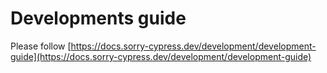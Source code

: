 # Developments guide

Please follow [https://docs.sorry-cypress.dev/development/development-guide](https://docs.sorry-cypress.dev/development/development-guide)
